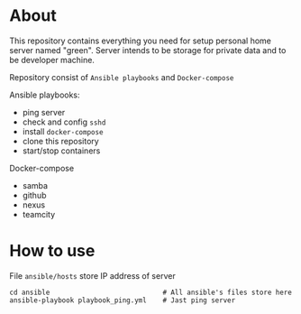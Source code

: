 About
=====

This repository contains everything you need for setup personal home server named "green". 
Server intends to be storage for private data and to be developer machine.

Repository consist of `Ansible playbooks` and `Docker-compose`

Ansible playbooks:
* ping server
* check and config `sshd`
* install `docker-compose`
* clone this repository
* start/stop containers

Docker-compose
* samba
* github
* nexus
* teamcity


How to use
==========
File `ansible/hosts` store IP address of server
```shell
cd ansible                            # All ansible's files store here
ansible-playbook playbook_ping.yml    # Jast ping server
```

